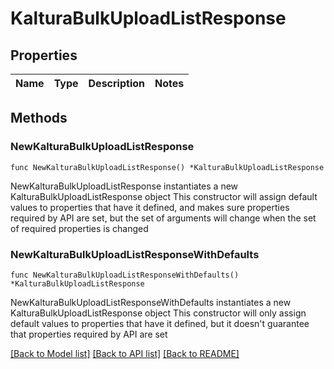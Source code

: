 # KalturaBulkUploadListResponse

## Properties

Name | Type | Description | Notes
------------ | ------------- | ------------- | -------------

## Methods

### NewKalturaBulkUploadListResponse

`func NewKalturaBulkUploadListResponse() *KalturaBulkUploadListResponse`

NewKalturaBulkUploadListResponse instantiates a new KalturaBulkUploadListResponse object
This constructor will assign default values to properties that have it defined,
and makes sure properties required by API are set, but the set of arguments
will change when the set of required properties is changed

### NewKalturaBulkUploadListResponseWithDefaults

`func NewKalturaBulkUploadListResponseWithDefaults() *KalturaBulkUploadListResponse`

NewKalturaBulkUploadListResponseWithDefaults instantiates a new KalturaBulkUploadListResponse object
This constructor will only assign default values to properties that have it defined,
but it doesn't guarantee that properties required by API are set


[[Back to Model list]](../README.md#documentation-for-models) [[Back to API list]](../README.md#documentation-for-api-endpoints) [[Back to README]](../README.md)


